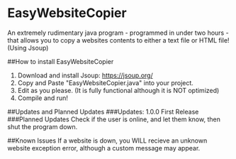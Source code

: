 # EasyWebsiteCopier
An extremely rudimentary java program - programmed in under two hours - that allows you to copy a websites contents to either a text file or HTML file! (Using Jsoup)

##How to install EasyWebsiteCopier
1. Download and install Jsoup: https://jsoup.org/
2. Copy and Paste "EasyWebsiteCopier.java" into your project.
3. Edit as you please. (It is fully functional although it is NOT optimized)
4. Compile and run!

##Updates and Planned Updates
###Updates:
1.0.0 First Release
###Planned Updates
Check if the user is online, and let them know, then shut the program down.

##Known Issues
If a website is down, you WILL recieve an unknown website exception error, although a custom message may appear.
